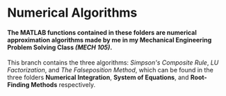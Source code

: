 # Numerical Algorithms
#### The MATLAB functions contained in these folders are **numerical approximation algorithms** made by me in my Mechanical Engineering Problem Solving Class *(MECH 105)*.
This branch contains the three algorithms: *Simpson's Composite Rule*, *LU Factorization*, and *The Falseposition Method*, which can be found in the three folders **Numerical Integration**, **System of Equations**, and **Root-Finding Methods** respectively.
